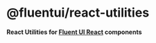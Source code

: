 # @fluentui/react-utilities

**React Utilities for [Fluent UI React](https://developer.microsoft.com/en-us/fluentui) components**
